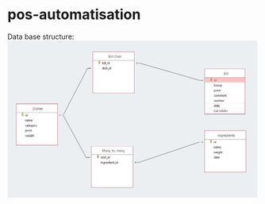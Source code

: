 
# pos-automatisation
Data base structure:
![alt tag](https://github.com/AutomatisationInc/pos-automatisation/blob/mishaBranch/structure.jpg)
